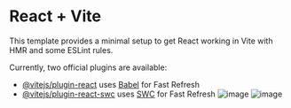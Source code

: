 # React + Vite

This template provides a minimal setup to get React working in Vite with HMR and some ESLint rules.

Currently, two official plugins are available:

- [@vitejs/plugin-react](https://github.com/vitejs/vite-plugin-react/blob/main/packages/plugin-react/README.md) uses [Babel](https://babeljs.io/) for Fast Refresh
- [@vitejs/plugin-react-swc](https://github.com/vitejs/vite-plugin-react-swc) uses [SWC](https://swc.rs/) for Fast Refresh
![image](https://github.com/Anshulranjan845/Transfer-data/assets/57593459/e30e5c12-4fd9-4225-bd76-3a4401fb4eac)
![image](https://github.com/Anshulranjan845/Transfer-data/assets/57593459/a2bcdb1d-44de-49b1-a31c-6a6b4f0a6242)

